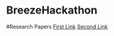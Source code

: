 # BreezeHackathon

#Research Papers
[First Link](http://db.cs.berkeley.edu/papers/vast12-interview.pdf)
[Second Link](https://www.peoplematters.in/article/recruitment/when-your-recruitment-goes-social-13636?utm_source=peoplematters&utm_medium=interstitial&utm_campaign=learnings-of-the-day)


